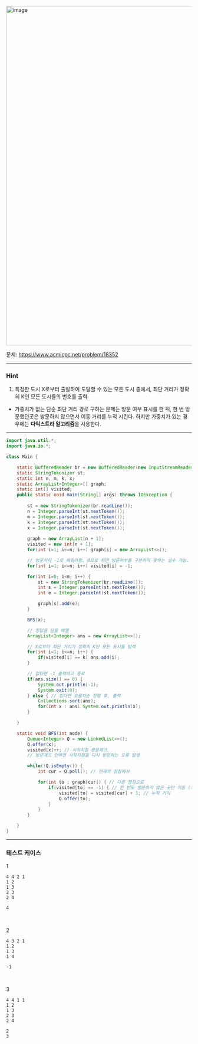 <img width="1074" height="920" alt="image" src="https://github.com/user-attachments/assets/460d9bf7-09c8-44ea-92ad-86739b7ce19f" />

문제: https://www.acmicpc.net/problem/18352

---

### Hint

1. 특정한 도시 X로부터 출발하여 도달할 수 있는 모든 도시 중에서, 최단 거리가 정확히 K인 모든 도시들의 번호를 출력

- 가중치가 없는 단순 최단 거리 경로 구하는 문제는 방문 여부 표시를 한 뒤, 한 번 방문했던곳은 방문하지 않으면서 이동 거리를 누적 시킨다. 하지만 가중치가 있는 경우에는 **다익스트라 알고리즘**을 사용한다.

---

```java
import java.util.*;
import java.io.*;

class Main {

    static BufferedReader br = new BufferedReader(new InputStreamReader(System.in));
    static StringTokenizer st;
    static int n, m, k, x;
    static ArrayList<Integer>[] graph;
    static int[] visited;
    public static void main(String[] args) throws IOException {
        
        st = new StringTokenizer(br.readLine());
        n = Integer.parseInt(st.nextToken());
        m = Integer.parseInt(st.nextToken());
        k = Integer.parseInt(st.nextToken());
        x = Integer.parseInt(st.nextToken());
        
        graph = new ArrayList[n + 1];
        visited = new int[n + 1];
        for(int i=1; i<=n; i++) graph[i] = new ArrayList<>();

        // 방문처리 -1로 해줘야함. 0으로 하면 방문여부를 구분하지 못하는 실수 가능.
        for(int i=1; i<=n; i++) visited[i] = -1; 

        for(int i=0; i<m; i++) {
            st = new StringTokenizer(br.readLine());    
            int s = Integer.parseInt(st.nextToken());
            int e = Integer.parseInt(st.nextToken());

            graph[s].add(e);
        }

        BFS(x);

        // 정답을 담을 배열
        ArrayList<Integer> ans = new ArrayList<>();

        // X로부터 최단 거리가 정확히 K인 모든 도시들 탐색
        for(int i=1; i<=n; i++) {
            if(visited[i] == k) ans.add(i);
        } 

        // 없다면 -1 출력하고 종료
        if(ans.size() == 0) {
            System.out.println(-1);
            System.exit(0);
        } else { // 있다면 오름차순 정렬 후, 출력
            Collections.sort(ans);
            for(int x : ans) System.out.println(x);
        }

    }    

    static void BFS(int node) {
        Queue<Integer> Q = new LinkedList<>();
        Q.offer(x);
        visited[x]++; // 시작지점 방문체크. 
        // 방문체크 안하면 시작지점을 다시 방문하는 오류 발생

        while(!Q.isEmpty()) {
            int cur = Q.poll(); // 현재의 정점에서

            for(int to : graph[cur]) { // 다른 정점으로
                if(visited[to] == -1) { // 한 번도 방문하지 않은 곳만 이동 (최단거리 성질 이용)
                    visited[to] = visited[cur] + 1; // 누적 거리
                    Q.offer(to); 
                }
            }
        }

    }
}


```

---

### 테스트 케이스

1
```
4 4 2 1
1 2
1 3
2 3
2 4
```

```
4
```

&nbsp;

2
```
4 3 2 1
1 2
1 3
1 4
```

```
-1
```

&nbsp;

3
```
4 4 1 1
1 2
1 3
2 3
2 4
```

```
2
3
```